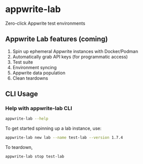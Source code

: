 # appwrite-lab
Zero-click Appwrite test environments


## Appwrite Lab features (coming)
1. Spin up ephemeral Appwrite instances with Docker/Podman
2. Automatically grab API keys (for programmatic access)
3. Test suite
4. Environment syncing
5. Appwrite data population
6. Clean teardowns


## CLI Usage
### Help with appwrite-lab CLI
```sh
appwrite-lab --help
```

To get started spinning up a lab instance, use:

```sh
appwrite-lab new lab --name test-lab --version 1.7.4
```

To teardown,

```sh
appwrite-lab stop test-lab
```
